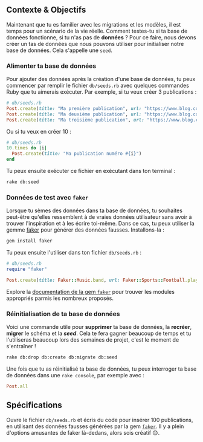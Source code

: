 ## Contexte & Objectifs

Maintenant que tu es familier avec les migrations et les modèles, il est temps pour un scénario de la vie réelle. Comment testes-tu si ta base de données fonctionne, si tu n'as pas de **données** ? Pour ce faire, nous devons créer un tas de données que nous pouvons utiliser pour initialiser notre base de données. Cela s'appelle une `seed`.

### Alimenter ta base de données

Pour ajouter des données après la création d'une base de données, tu peux commencer par remplir le fichier `db/seeds.rb` avec quelques commandes Ruby que tu aimerais exécuter. Par exemple, si tu veux créer 3 publications :

```ruby
# db/seeds.rb
Post.create(title: "Ma première publication", url: "https://www.blog.com/ma-premiere-publication", votes: 13)
Post.create(title: "Ma deuxième publication", url: "https://www.blog.com/ma-deuxieme-publication", votes: 42)
Post.create(title: "Ma troisième publication", url: "https://www.blog.com/ma-troisieme-publication", votes: 128)
```

Ou si tu veux en créer 10 :

```ruby
# db/seeds.rb
10.times do |i|
  Post.create(title: "Ma publication numéro #{i}")
end
```

Tu peux ensuite exécuter ce fichier en exécutant dans ton terminal :

```bash
rake db:seed
```

### Données de test avec `faker`

Lorsque tu sèmes des données dans ta base de données, tu souhaites peut-être qu'elles ressemblent à de vraies données utilisateur sans avoir à trouver l'inspiration et à les écrire toi-même. Dans ce cas, tu peux utiliser la gemme [faker](https://github.com/faker-ruby/faker) pour générer des données fausses. Installons-la :

```bash
gem install faker
```

Tu peux ensuite l'utiliser dans ton fichier `db/seeds.rb` :

```ruby
# db/seeds.rb
require "faker"

Post.create(title: Faker::Music.band, url: Faker::Sports::Football.player, votes: 2)
```

Explore la [documentation de la gem `faker`](https://github.com/faker-ruby/faker) pour trouver les modules appropriés parmis les nombreux proposés.

### Réinitialisation de ta base de données

Voici une commande utile pour **supprimer** ta base de données, la **recréer**, **migrer** le schéma et la **_seed_**. Cela te fera gagner beaucoup de temps et tu l'utiliseras beaucoup lors des semaines de projet, c'est le moment de s'entraîner !

```bash
rake db:drop db:create db:migrate db:seed
```

Une fois que tu as réinitialisé ta base de données, tu peux interroger ta base de données dans une `rake console`, par exemple avec :

```ruby
Post.all
```

## Spécifications

Ouvre le fichier `db/seeds.rb` et écris du code pour insérer 100 publications, en utilisant des données fausses générées par la gem [`faker`](https://github.com/faker-ruby/faker). Il y a plein d'options amusantes de faker là-dedans, alors sois créatif 😊.
